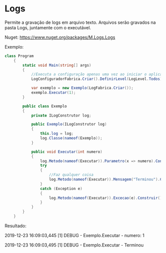# Logs
Permite a gravação de logs em arquivo texto.
Arquivos serão gravados na pasta Logs, juntamente com o executável.

Nuget: https://www.nuget.org/packages/M.Logs.Logs

Exemplo:

```csharp
class Program
    {
        static void Main(string[] args)
        {
            //Executa a configuração apenas uma vez ao iniciar o aplicativo
            LogConfiguradorFabrica.Criar().DefinirLevel(LogLevel.Todos).Configurar();

            var exemplo = new Exemplo(LogFabrica.Criar());
            exemplo.Executar(1);
        }

        public class Exemplo
        {
            private ILogConstrutor log;

            public Exemplo(ILogConstrutor log)
            {
                this.log = log;
                log.Classe(nameof(Exemplo));
            }

            public void Executar(int numero)
            {
                log.Metodo(nameof(Executar)).Parametro(x => numero).Construir().ParaDebug();
                try
                {
                    //Faz qualquer coisa
                    log.Metodo(nameof(Executar)).Mensagem("Terminou").Construir().ParaDebug();
                }
                catch (Exception e)
                {
                    log.Metodo(nameof(Executar)).Excecao(e).Construir().ParaErro();
                }
            }
        }
    }
```

Resultado:

2019-12-23 16:09:03,445 [1] DEBUG - Exemplo.Executar -  numero: 1

2019-12-23 16:09:03,495 [1] DEBUG - Exemplo.Executar - Terminou

